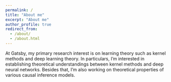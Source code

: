 ```yaml
---
permalink: /
title: "About me"
excerpt: "About me"
author_profile: true
redirect_from: 
  - /about/
  - /about.html
---
```

At Gatsby, my primary research interest is on learning theory such as kernel methods and deep learning theory. In particulars, I’m interested in establishing theoretical understandings between kernel methods and deep neural networks. Besides that, I’m also working on theoretical properties of various causal inference models.
